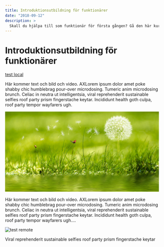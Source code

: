 ```yaml
---
title: Introduktionsutbildning för funktionärer
date: "2018-09-12"
description: >
  Skall du hjälpa till som funktionär för första gången? Gå den här kursen och du kommer att få en licens att arbeta som grundläggande funktionär vid båt eller aquabike tävlingar. Kursen tar cirka 20 minuter att genomföra.
---
```


# Introduktionsutbildning för funktionärer

[test local](./tp.pdf)

Här kommer text och bild och video. AXLorem ipsum dolor amet poke shabby chic humblebrag pour-over microdosing. Tumeric anim microdosing brunch. Celiac in neutra ut intelligentsia, viral reprehenderit sustainable selfies roof party prism fingerstache keytar. Incididunt health goth culpa, roof party tempor wayfarers ugh.

![test local](./testxx.jpg)

Här kommer text och bild och video. AXLorem ipsum dolor amet poke shabby chic humblebrag pour-over microdosing. Tumeric anim microdosing brunch. Celiac in neutra ut intelligentsia, viral reprehenderit sustainable selfies roof party prism fingerstache keytar. Incididunt health goth culpa, roof party tempor wayfarers ugh....

![test remote](https://www.idg.se/editorial/980/path/1.710887.1542985871!imageUploader/691705798.jpg)

Viral reprehenderit sustainable selfies roof party prism fingerstache keytar
